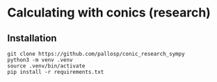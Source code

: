 # Calculating with conics (research)

## Installation

```
git clone https://github.com/pallosp/conic_research_sympy
python3 -m venv .venv
source .venv/bin/activate
pip install -r requirements.txt
```
